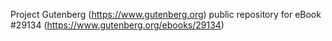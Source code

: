 Project Gutenberg (https://www.gutenberg.org) public repository for eBook #29134 (https://www.gutenberg.org/ebooks/29134)
